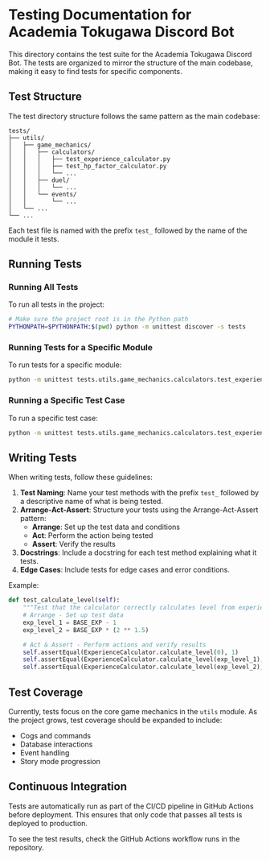 # Testing Documentation for Academia Tokugawa Discord Bot

This directory contains the test suite for the Academia Tokugawa Discord Bot. The tests are organized to mirror the structure of the main codebase, making it easy to find tests for specific components.

## Test Structure

The test directory structure follows the same pattern as the main codebase:

```
tests/
├── utils/
│   ├── game_mechanics/
│   │   ├── calculators/
│   │   │   ├── test_experience_calculator.py
│   │   │   ├── test_hp_factor_calculator.py
│   │   │   └── ...
│   │   ├── duel/
│   │   │   └── ...
│   │   └── events/
│   │       └── ...
│   └── ...
└── ...
```

Each test file is named with the prefix `test_` followed by the name of the module it tests.

## Running Tests

### Running All Tests

To run all tests in the project:

```bash
# Make sure the project root is in the Python path
PYTHONPATH=$PYTHONPATH:$(pwd) python -m unittest discover -s tests
```

### Running Tests for a Specific Module

To run tests for a specific module:

```bash
python -m unittest tests.utils.game_mechanics.calculators.test_experience_calculator
```

### Running a Specific Test Case

To run a specific test case:

```bash
python -m unittest tests.utils.game_mechanics.calculators.test_experience_calculator.TestExperienceCalculator.test_calculate_required_exp
```

## Writing Tests

When writing tests, follow these guidelines:

1. **Test Naming**: Name your test methods with the prefix `test_` followed by a descriptive name of what is being tested.
2. **Arrange-Act-Assert**: Structure your tests using the Arrange-Act-Assert pattern:
   - **Arrange**: Set up the test data and conditions
   - **Act**: Perform the action being tested
   - **Assert**: Verify the results
3. **Docstrings**: Include a docstring for each test method explaining what it tests.
4. **Edge Cases**: Include tests for edge cases and error conditions.

Example:

```python
def test_calculate_level(self):
    """Test that the calculator correctly calculates level from experience."""
    # Arrange - Set up test data
    exp_level_1 = BASE_EXP - 1
    exp_level_2 = BASE_EXP * (2 ** 1.5)

    # Act & Assert - Perform actions and verify results
    self.assertEqual(ExperienceCalculator.calculate_level(0), 1)
    self.assertEqual(ExperienceCalculator.calculate_level(exp_level_1), 1)
    self.assertEqual(ExperienceCalculator.calculate_level(exp_level_2), 2)
```

## Test Coverage

Currently, tests focus on the core game mechanics in the `utils` module. As the project grows, test coverage should be expanded to include:

- Cogs and commands
- Database interactions
- Event handling
- Story mode progression

## Continuous Integration

Tests are automatically run as part of the CI/CD pipeline in GitHub Actions before deployment. This ensures that only code that passes all tests is deployed to production.

To see the test results, check the GitHub Actions workflow runs in the repository.
